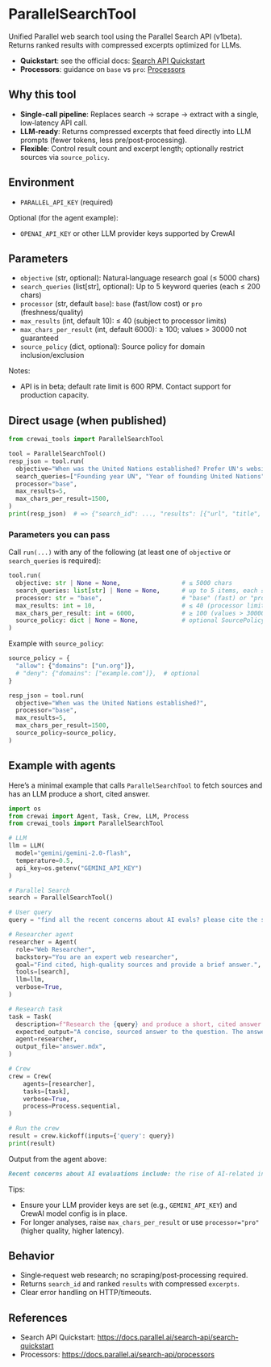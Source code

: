 # ParallelSearchTool

Unified Parallel web search tool using the Parallel Search API (v1beta). Returns ranked results with compressed excerpts optimized for LLMs.

- **Quickstart**: see the official docs: [Search API Quickstart](https://docs.parallel.ai/search-api/search-quickstart)
- **Processors**: guidance on `base` vs `pro`: [Processors](https://docs.parallel.ai/search-api/processors)

## Why this tool

- **Single-call pipeline**: Replaces search → scrape → extract with a single, low‑latency API call.
- **LLM‑ready**: Returns compressed excerpts that feed directly into LLM prompts (fewer tokens, less pre/post‑processing).
- **Flexible**: Control result count and excerpt length; optionally restrict sources via `source_policy`.

## Environment

- `PARALLEL_API_KEY` (required)

Optional (for the agent example):
- `OPENAI_API_KEY` or other LLM provider keys supported by CrewAI

## Parameters

- `objective` (str, optional): Natural‑language research goal (≤ 5000 chars)
- `search_queries` (list[str], optional): Up to 5 keyword queries (each ≤ 200 chars)
- `processor` (str, default `base`): `base` (fast/low cost) or `pro` (freshness/quality)
- `max_results` (int, default 10): ≤ 40 (subject to processor limits)
- `max_chars_per_result` (int, default 6000): ≥ 100; values > 30000 not guaranteed
- `source_policy` (dict, optional): Source policy for domain inclusion/exclusion

Notes:
- API is in beta; default rate limit is 600 RPM. Contact support for production capacity.

## Direct usage (when published)

```python
from crewai_tools import ParallelSearchTool

tool = ParallelSearchTool()
resp_json = tool.run(
  objective="When was the United Nations established? Prefer UN's websites.",
  search_queries=["Founding year UN", "Year of founding United Nations"],
  processor="base",
  max_results=5,
  max_chars_per_result=1500,
)
print(resp_json)  # => {"search_id": ..., "results": [{"url", "title", "excerpts": [...]}, ...]}
```

### Parameters you can pass

Call `run(...)` with any of the following (at least one of `objective` or `search_queries` is required):

```python
tool.run(
  objective: str | None = None,                 # ≤ 5000 chars
  search_queries: list[str] | None = None,      # up to 5 items, each ≤ 200 chars
  processor: str = "base",                      # "base" (fast) or "pro" (freshness/quality)
  max_results: int = 10,                        # ≤ 40 (processor limits apply)
  max_chars_per_result: int = 6000,             # ≥ 100 (values > 30000 not guaranteed)
  source_policy: dict | None = None,            # optional SourcePolicy config
)
```

Example with `source_policy`:

```python
source_policy = {
  "allow": {"domains": ["un.org"]},
  # "deny": {"domains": ["example.com"]},  # optional
}

resp_json = tool.run(
  objective="When was the United Nations established?",
  processor="base",
  max_results=5,
  max_chars_per_result=1500,
  source_policy=source_policy,
)
```

## Example with agents

Here’s a minimal example that calls `ParallelSearchTool` to fetch sources and has an LLM produce a short, cited answer.

```python
import os
from crewai import Agent, Task, Crew, LLM, Process
from crewai_tools import ParallelSearchTool

# LLM
llm = LLM(
  model="gemini/gemini-2.0-flash",
  temperature=0.5,
  api_key=os.getenv("GEMINI_API_KEY")
)

# Parallel Search
search = ParallelSearchTool()

# User query
query = "find all the recent concerns about AI evals? please cite the sources"

# Researcher agent 
researcher = Agent(
  role="Web Researcher",
  backstory="You are an expert web researcher",
  goal="Find cited, high-quality sources and provide a brief answer.",
  tools=[search],
  llm=llm,
  verbose=True,
)

# Research task
task = Task(
  description=f"Research the {query} and produce a short, cited answer.",
  expected_output="A concise, sourced answer to the question. The answer should be in this format: [query]: [answer] - [source]",
  agent=researcher,
  output_file="answer.mdx",
)

# Crew
crew = Crew(
    agents=[researcher], 
    tasks=[task], 
    verbose=True,
    process=Process.sequential,
)

# Run the crew
result = crew.kickoff(inputs={'query': query})
print(result)
```

Output from the agent above:

```md
Recent concerns about AI evaluations include: the rise of AI-related incidents alongside a lack of standardized Responsible AI (RAI) evaluations among major industrial model developers - [https://hai.stanford.edu/ai-index/2025-ai-index-report]; flawed benchmark datasets that fail to account for critical factors, leading to unrealistic estimates of AI model abilities - [https://www.nature.com/articles/d41586-025-02462-5]; the need for multi-metric, context-aware evaluations in medical imaging AI to ensure reliability and clinical relevance - [https://www.sciencedirect.com/science/article/pii/S3050577125000283]; challenges related to data sets (insufficient, imbalanced, or poor quality), communication gaps, and misaligned expectations in AI model training - [https://www.oracle.com/artificial-intelligence/ai-model-training-challenges/]; the argument that LLM agents should be evaluated primarily on their riskiness, not just performance, due to unreliability, hallucinations, and brittleness - [https://www.technologyreview.com/2025/06/24/1119187/fix-ai-evaluation-crisis/]; the fact that the AI industry's embraced benchmarks may be close to meaningless, with top makers of AI models picking and choosing different responsible AI benchmarks, complicating efforts to systematically compare risks and limitations - [https://themarkup.org/artificial-intelligence/2024/07/17/everyone-is-judging-ai-by-these-tests-but-experts-say-theyre-close-to-meaningless]; and the difficulty of building robust and reliable model evaluations, as many existing evaluation suites are limited in their ability to serve as accurate indicators of model capabilities or safety - [https://www.anthropic.com/research/evaluating-ai-systems].
```

Tips:
- Ensure your LLM provider keys are set (e.g., `GEMINI_API_KEY`) and CrewAI model config is in place.
- For longer analyses, raise `max_chars_per_result` or use `processor="pro"` (higher quality, higher latency).

## Behavior

- Single‑request web research; no scraping/post‑processing required.
- Returns `search_id` and ranked `results` with compressed `excerpts`.
- Clear error handling on HTTP/timeouts.

## References

- Search API Quickstart: https://docs.parallel.ai/search-api/search-quickstart
- Processors: https://docs.parallel.ai/search-api/processors
